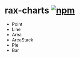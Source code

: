 # rax-charts [![npm](https://img.shields.io/npm/v/rax-charts.svg)](https://www.npmjs.com/package/rax-charts)

* Point
* Line
* Area
* AreaStack
* Pie
* Bar
